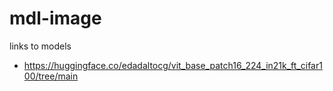 # mdl-image

links to models
- https://huggingface.co/edadaltocg/vit_base_patch16_224_in21k_ft_cifar100/tree/main

